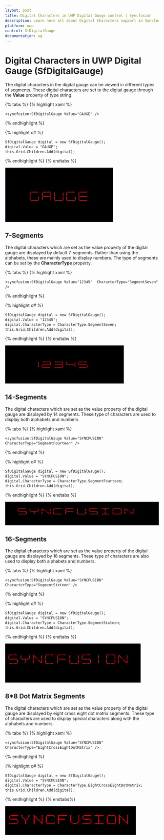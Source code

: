 ```yaml
---
layout: post
title: Digital Characters in UWP Digital Gauge control | Syncfusion
description: Learn here all about Digital Characters support in Syncfusion UWP Digital Gauge (SfDigitalGauge) control and more.
platform: uwp
control: SfDigitalGauge
documentation: ug
---
```


# Digital Characters in UWP Digital Gauge (SfDigitalGauge)

The digital characters in the digital gauge can be viewed in different types of segments. These digital characters are set to the digital gauge through the **Value** property of type string.

{% tabs %}
{% highlight xaml %}

    <syncfusion:SfDigitalGauge Value="GAUGE" />    

{% endhighlight %}

{% highlight c# %}

    SfDigitalGauge digital = new SfDigitalGauge();
    digital.Value = "GAUGE";
    this.Grid.Children.Add(digital);

{% endhighlight %}
{% endtabs %}

![Digital-Characters_img1](Digital-Characters_images/Digital-Characters_img1.jpeg)


## 7-Segments

The digital characters which are set as the value property of the digital gauge are displayed by default 7-segments. Rather than using the alphabets, these are mainly used to display numbers. The type of segments can be set by the **CharacterType** property.

{% tabs %}
{% highlight xaml %}

    <syncfusion:SfDigitalGauge Value="12345"  CharacterType="SegmentSeven" />

{% endhighlight %}

{% highlight c# %}

    SfDigitalGauge digital = new SfDigitalGauge();
    digital.Value = "12345";
    digital.CharacterType = CharacterType.SegmentSeven;
    this.Grid.Children.Add(digital);

{% endhighlight %}
{% endtabs %}

![Digital-Characters_img2](Digital-Characters_images/Digital-Characters_img2.jpeg)

## 14-Segments

The digital characters which are set as the value property of the digital gauge are displayed by 14 segments. These type of characters are used to display both alphabets and numbers. 

{% tabs %}
{% highlight xaml %}

    <syncfusion:SfDigitalGauge Value="SYNCFUSION" CharacterType="SegmentFourteen" />

{% endhighlight %}

{% highlight c# %}

    SfDigitalGauge digital = new SfDigitalGauge();
    digital.Value = "SYNCFUSION";
    digital.CharacterType = CharacterType.SegmentFourteen;
    this.Grid.Children.Add(digital);

{% endhighlight %}
{% endtabs %}

![Digital-Characters_img3](Digital-Characters_images/Digital-Characters_img3.jpeg)

## 16-Segments

The digital characters which are set as the value property of the digital gauge are displayed by 16 segments. These type of characters are also used to display both alphabets and numbers. 

{% tabs %}
{% highlight xaml %}

    <syncfusion:SfDigitalGauge Value="SYNCFUSION" CharacterType="SegmentSixteen" />

{% endhighlight %}

{% highlight c# %}

    SfDigitalGauge digital = new SfDigitalGauge();
    digital.Value = "SYNCFUSION";
    digital.CharacterType = CharacterType.SegmentSixteen;
    this.Grid.Children.Add(digital);

{% endhighlight %}
{% endtabs %}

![Digital-Characters_img4](Digital-Characters_images/Digital-Characters_img4.jpeg)

## 8*8 Dot Matrix Segments

The digital characters which are set as the value property of the digital gauge are displayed by eight cross eight dot matrix segments. These type of characters are used to display special characters along with the alphabets and numbers. 

{% tabs %}
{% highlight xaml %}

    <syncfusion:SfDigitalGauge Value="SYNCFUSION" CharacterType="EightCrossEightDotMatrix" />

{% endhighlight %}

{% highlight c# %}

    SfDigitalGauge digital = new SfDigitalGauge();
    digital.Value = "SYNCFUSION";
    digital.CharacterType = CharacterType.EightCrossEightDotMatrix;
    this.Grid.Children.Add(digital);

{% endhighlight %}
{% endtabs%}

![Digital-Characters_img5](Digital-Characters_images/Digital-Characters_img5.jpeg)

